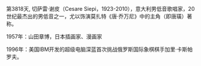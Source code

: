 第3818天, 切萨雷·谢皮（Cesare Siepi，1923-2010），意大利男低音歌唱家，20世纪最杰出的男低音之一，尤以饰演莫扎特《唐·乔万尼》中的主角（即唐璜）著称。

1957年：山田章博，日本插画家、漫画家
 
1996年：美国IBM开发的超级电脑深蓝首次挑战俄罗斯国际象棋棋手加里·卡斯帕罗夫。